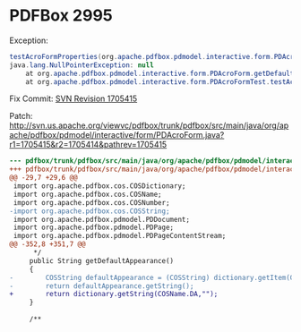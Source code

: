 # PDFBox 2995

Exception:
```java
testAcroFormProperties(org.apache.pdfbox.pdmodel.interactive.form.PDAcroFormTest)  Time elapsed: 0.008 sec  <<< ERROR!
java.lang.NullPointerException: null
	at org.apache.pdfbox.pdmodel.interactive.form.PDAcroForm.getDefaultAppearance(PDAcroForm.java:356)
	at org.apache.pdfbox.pdmodel.interactive.form.PDAcroFormTest.testAcroFormProperties(PDAcroFormTest.java:48)
```

Fix Commit: [SVN Revision 1705415](http://svn.apache.org/viewvc?view=revision&revision=1705415)

Patch: <http://svn.us.apache.org/viewvc/pdfbox/trunk/pdfbox/src/main/java/org/apache/pdfbox/pdmodel/interactive/form/PDAcroForm.java?r1=1705415&r2=1705414&pathrev=1705415>

```diff
--- pdfbox/trunk/pdfbox/src/main/java/org/apache/pdfbox/pdmodel/interactive/form/PDAcroForm.java	2015/09/26 11:22:37	1705414
+++ pdfbox/trunk/pdfbox/src/main/java/org/apache/pdfbox/pdmodel/interactive/form/PDAcroForm.java	2015/09/26 11:32:45	1705415
@@ -29,7 +29,6 @@
 import org.apache.pdfbox.cos.COSDictionary;
 import org.apache.pdfbox.cos.COSName;
 import org.apache.pdfbox.cos.COSNumber;
-import org.apache.pdfbox.cos.COSString;
 import org.apache.pdfbox.pdmodel.PDDocument;
 import org.apache.pdfbox.pdmodel.PDPage;
 import org.apache.pdfbox.pdmodel.PDPageContentStream;
@@ -352,8 +351,7 @@
      */
     public String getDefaultAppearance()
     {
-        COSString defaultAppearance = (COSString) dictionary.getItem(COSName.DA);
-        return defaultAppearance.getString();
+        return dictionary.getString(COSName.DA,"");
     }
 
     /**
```